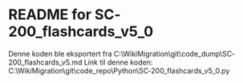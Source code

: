 # README for SC‐200_flashcards_v5_0
Denne koden ble eksportert fra C:\WikiMigration\git\code_dump\SC‐200_flashcards_v5.md
Link til denne koden: C:\WikiMigration\git\code_repo\Python\SC‐200_flashcards_v5_0.py
